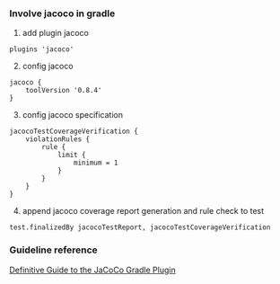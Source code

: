 ### Involve jacoco in gradle 
1. add plugin jacoco
```angular2html
plugins 'jacoco'
``` 
2. config jacoco
```angular2html
jacoco {
    toolVersion '0.8.4'
}
```
3. config jacoco specification
```angular2html
jacocoTestCoverageVerification {
    violationRules {
        rule {
            limit {
                minimum = 1
            }
        }
    }
}
```
4. append jacoco coverage report generation and rule check to test
```angular2html
test.finalizedBy jacocoTestReport, jacocoTestCoverageVerification
```

### Guideline reference
[Definitive Guide to the JaCoCo Gradle Plugin](https://reflectoring.io/jacoco/)